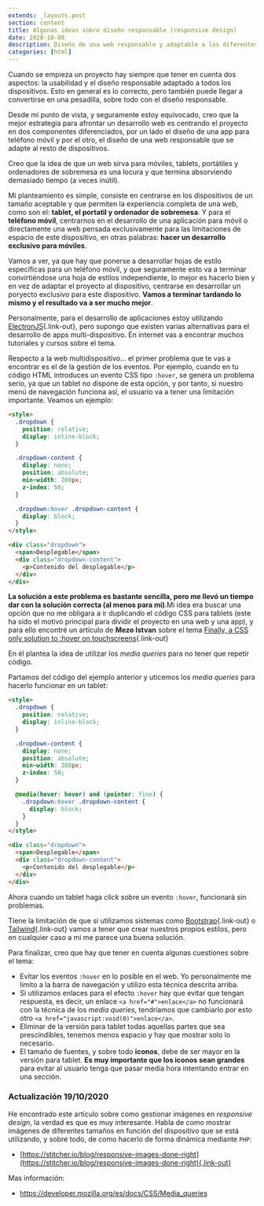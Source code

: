 ```yaml
---
extends: _layouts.post
section: content
title: Algunas ideas sobre diseño responsable (responsive design)
date: 2020-10-08
description: Diseño de una web responsable y adaptable a los diferentes dispositivos, pantallas de ordenador, tablets, móviles,... Una pequeña guía con conceptos básicos de HTML5 y CSS, y como optimizarlos para conseguir el mejor proyecto web posible.
categories: [html]
---
```


Cuando se empieza un proyecto hay siempre que tener en cuenta dos aspectos: la usabilidad y el diseño responsable adaptado a todos los dispositivos. Esto en general es lo correcto, pero también puede llegar a convertirse en una pesadilla, sobre todo con el diseño responsable.

Desde mi punto de vista, y seguramente estoy equivocado, creo que la mejor estrategia para afrontar un desarrollo web es centrando el proyecto en dos componentes diferenciados, por un lado el diseño de una app para teléfono móvil y por el otro, el diseño de una web responsable que se adapte al resto de dispositivos. 

Creo que la idea de que un web sirva para móviles, tablets, portátiles y ordenadores de sobremesa es una locura y que termina absorviendo demasiado tiempo (a veces inútil). 

Mi planteamiento es simple, consiste en centrarse en los dispositivos de un tamaño aceptable y que permiten la experiencia completa de una web, como son el: **tablet, el portatil y ordenador de sobremesa**. Y para el **teléfono móvil**, centrarnos en el desarrollo de una aplicación para móvil o directamente una web pensada exclusivamente para las limitaciones de espacio de este dispositivo, en otras palabras: **hacer un desarrollo exclusivo para móviles**. 

Vamos a ver, ya que hay que ponerse a desarrollar hojas de estilo específicas para un teléfono móvil, y que seguramente esto va a terminar convirtiéndose una hoja de estilos independiente, lo mejor es hacerlo bien y en vez de adaptar el proyecto al dispositivo, centrarse en desarrollar un poryecto exclusivo para este dispositivo. **Vamos a terminar tardando lo mismo y el resultado va a ser mucho mejor**.

Personalmente, para el desarrollo de aplicaciones estoy utilizando [ElectronJS](https://www.electronjs.org/){.link-out}, pero supongo que existen varias alternativas para el desarrollo de apps multi-dispositivo. En internet vas a encontrar muchos tutoriales y cursos sobre el tema.

Respecto a la web multidispositivo... el primer problema que te vas a encontrar es el de la gestión de los eventos. Por ejemplo, cuando en tu código HTML introduces un evento CSS tipo `:hover`, se genera un problema serio, ya que un tablet no dispone de esta opción, y por tanto, si nuestro menú de navegación funciona así, el usuario va a tener una limitación importante. Veamos un ejemplo:

```html
<style>
  .dropdown {
    position: relative;
    display: inline-block;
  }

  .dropdown-content {
    display: none;
    position: absolute;
    min-width: 200px;
    z-index: 50;
  }

  .dropdown:hover .dropdown-content {
    display: block;
  }
</style>

<div class="dropdown">
  <span>Desplegable</span>
  <div class="dropdown-content">
    <p>Contenido del desplegable</p>
  </div>
</div>
```

**La solución a este problema es bastante sencilla, pero me llevó un tiempo dar con la solución correcta (al menos para mi)**.Mi idea era buscar una opción que no me obligara a ir duplicando el código CSS para tablets (este ha sido el motivo principal para dividir el proyecto en una web y una app), y para ello encontré un artículo de **Mezo Istvan** sobre el tema [Finally, a CSS only solution to :hover on touchscreens](https://medium.com/@mezoistvan/finally-a-css-only-solution-to-hover-on-touchscreens-c498af39c31c){.link-out}

En él plantea la idea de utilizar los *media queries* para no tener que repetir código. 

Partamos del código del ejemplo anterior y uticemos los *media queries* para hacerlo funcionar en un tablet:


```html
<style>
  .dropdown {
    position: relative;
    display: inline-block;
  }

  .dropdown-content {
    display: none;
    position: absolute;
    min-width: 200px;
    z-index: 50;
  }

  @media(hover: hover) and (pointer: fine) {
    .dropdown:hover .dropdown-content {
      display: block;
    }
  }
</style>

<div class="dropdown">
  <span>Desplegable</span>
  <div class="dropdown-content">
    <p>Contenido del desplegable</p>
  </div>
</div>
```

Ahora cuando un tablet haga *click* sobre un evento `:hover`, funcionará sin problemas. 

Tiene la limitación de que si utilizamos sistemas como [Bootstrap](https://getbootstrap.com/){.link-out} o [Tailwind](https://tailwindcss.com/){.link-out} vamos a tener que crear nuestros propios estilos, pero en cualquier caso a mi me parece una buena solución.

Para finalizar, creo que hay que tener en cuenta algunas cuestiones sobre el tema: 

- Evitar los eventos `:hover` en lo posible en el web. Yo personalmente me limito a la barra de navegación y utilizo esta técnica descrita arriba. 
- Si utilizamos enlaces para el efecto `:hover` hay que evitar que tengan respuesta, es decir, un enlace `<a href="#">enlace</a>` no funcionará con la técnica de los *media queries*, tendríamos que cambiarlo por esto otro `<a href="javascript:void(0)">enlace</a>`. 
- Eliminar de la versión para tablet todas aquellas partes que sea prescindibles, tenemos menos espacio y hay que mostrar solo lo necesario.
- El tamaño de fuentes, y sobre todo **iconos**, debe de ser mayor en la versión para tablet. **Es muy importante que los iconos sean grandes** para evitar al usuario tenga que pasar media hora intentando entrar en una sección.

### Actualización 19/10/2020 

He encontrado este artículo sobre como gestionar imágenes en *responsive design*, la verdad es que es muy interesante. Habla de como mostrar imágenes de diferentes tamaños en función del dispositivo que se está utilizando, y sobre todo, de como hacerlo de forma dinámica mediante `PHP`:

+ [https://stitcher.io/blog/responsive-images-done-right](https://stitcher.io/blog/responsive-images-done-right){.link-out}

Mas información:

+ https://developer.mozilla.org/es/docs/CSS/Media_queries
